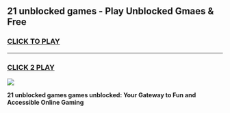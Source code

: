 
## 21 unblocked games - Play Unblocked Gmaes & Free
<h3>
<a href="https://news.freeplayer.one?title=21_unblocked_games&ref=23F">CLICK TO PLAY</a></h3>
<hr>

<h3>
<a href="https://news.freeplayer.one?title=21_unblocked_games&ref=23F">CLICK 2 PLAY</a>
  
</h3>

<a href="https://news.freeplayer.one?title=21_unblocked_games&ref=23F/"><img src="https://clearcache.store/games.png"></a>


**21 unblocked games games unblocked: Your Gateway to Fun and Accessible Online Gaming**
